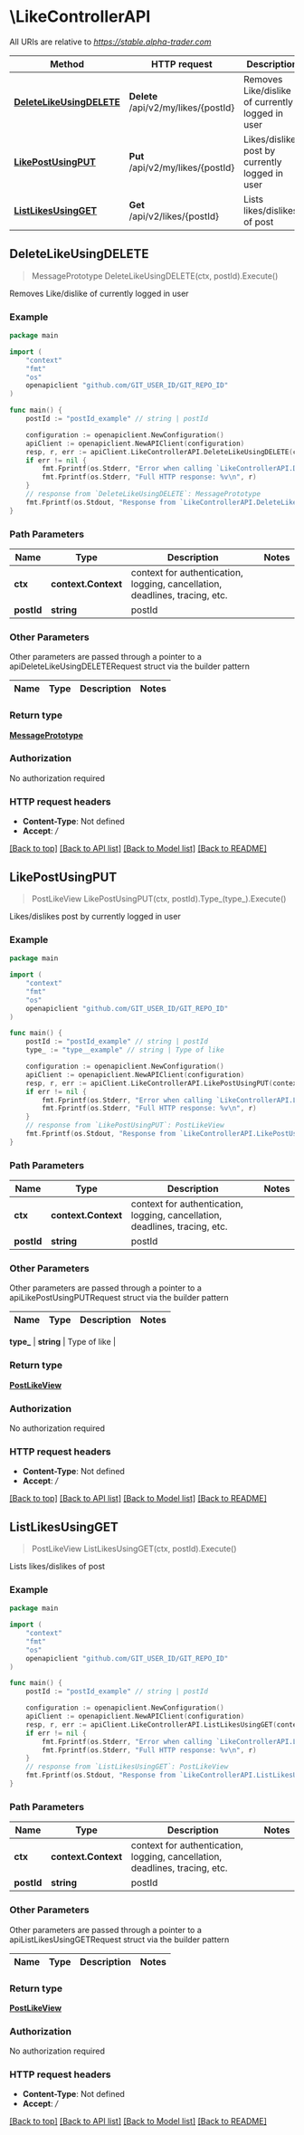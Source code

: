 # \LikeControllerAPI

All URIs are relative to *https://stable.alpha-trader.com*

Method | HTTP request | Description
------------- | ------------- | -------------
[**DeleteLikeUsingDELETE**](LikeControllerAPI.md#DeleteLikeUsingDELETE) | **Delete** /api/v2/my/likes/{postId} | Removes Like/dislike of currently logged in user
[**LikePostUsingPUT**](LikeControllerAPI.md#LikePostUsingPUT) | **Put** /api/v2/my/likes/{postId} | Likes/dislikes post by currently logged in user
[**ListLikesUsingGET**](LikeControllerAPI.md#ListLikesUsingGET) | **Get** /api/v2/likes/{postId} | Lists likes/dislikes of post



## DeleteLikeUsingDELETE

> MessagePrototype DeleteLikeUsingDELETE(ctx, postId).Execute()

Removes Like/dislike of currently logged in user

### Example

```go
package main

import (
	"context"
	"fmt"
	"os"
	openapiclient "github.com/GIT_USER_ID/GIT_REPO_ID"
)

func main() {
	postId := "postId_example" // string | postId

	configuration := openapiclient.NewConfiguration()
	apiClient := openapiclient.NewAPIClient(configuration)
	resp, r, err := apiClient.LikeControllerAPI.DeleteLikeUsingDELETE(context.Background(), postId).Execute()
	if err != nil {
		fmt.Fprintf(os.Stderr, "Error when calling `LikeControllerAPI.DeleteLikeUsingDELETE``: %v\n", err)
		fmt.Fprintf(os.Stderr, "Full HTTP response: %v\n", r)
	}
	// response from `DeleteLikeUsingDELETE`: MessagePrototype
	fmt.Fprintf(os.Stdout, "Response from `LikeControllerAPI.DeleteLikeUsingDELETE`: %v\n", resp)
}
```

### Path Parameters


Name | Type | Description  | Notes
------------- | ------------- | ------------- | -------------
**ctx** | **context.Context** | context for authentication, logging, cancellation, deadlines, tracing, etc.
**postId** | **string** | postId | 

### Other Parameters

Other parameters are passed through a pointer to a apiDeleteLikeUsingDELETERequest struct via the builder pattern


Name | Type | Description  | Notes
------------- | ------------- | ------------- | -------------


### Return type

[**MessagePrototype**](MessagePrototype.md)

### Authorization

No authorization required

### HTTP request headers

- **Content-Type**: Not defined
- **Accept**: */*

[[Back to top]](#) [[Back to API list]](../README.md#documentation-for-api-endpoints)
[[Back to Model list]](../README.md#documentation-for-models)
[[Back to README]](../README.md)


## LikePostUsingPUT

> PostLikeView LikePostUsingPUT(ctx, postId).Type_(type_).Execute()

Likes/dislikes post by currently logged in user

### Example

```go
package main

import (
	"context"
	"fmt"
	"os"
	openapiclient "github.com/GIT_USER_ID/GIT_REPO_ID"
)

func main() {
	postId := "postId_example" // string | postId
	type_ := "type__example" // string | Type of like

	configuration := openapiclient.NewConfiguration()
	apiClient := openapiclient.NewAPIClient(configuration)
	resp, r, err := apiClient.LikeControllerAPI.LikePostUsingPUT(context.Background(), postId).Type_(type_).Execute()
	if err != nil {
		fmt.Fprintf(os.Stderr, "Error when calling `LikeControllerAPI.LikePostUsingPUT``: %v\n", err)
		fmt.Fprintf(os.Stderr, "Full HTTP response: %v\n", r)
	}
	// response from `LikePostUsingPUT`: PostLikeView
	fmt.Fprintf(os.Stdout, "Response from `LikeControllerAPI.LikePostUsingPUT`: %v\n", resp)
}
```

### Path Parameters


Name | Type | Description  | Notes
------------- | ------------- | ------------- | -------------
**ctx** | **context.Context** | context for authentication, logging, cancellation, deadlines, tracing, etc.
**postId** | **string** | postId | 

### Other Parameters

Other parameters are passed through a pointer to a apiLikePostUsingPUTRequest struct via the builder pattern


Name | Type | Description  | Notes
------------- | ------------- | ------------- | -------------

 **type_** | **string** | Type of like | 

### Return type

[**PostLikeView**](PostLikeView.md)

### Authorization

No authorization required

### HTTP request headers

- **Content-Type**: Not defined
- **Accept**: */*

[[Back to top]](#) [[Back to API list]](../README.md#documentation-for-api-endpoints)
[[Back to Model list]](../README.md#documentation-for-models)
[[Back to README]](../README.md)


## ListLikesUsingGET

> PostLikeView ListLikesUsingGET(ctx, postId).Execute()

Lists likes/dislikes of post

### Example

```go
package main

import (
	"context"
	"fmt"
	"os"
	openapiclient "github.com/GIT_USER_ID/GIT_REPO_ID"
)

func main() {
	postId := "postId_example" // string | postId

	configuration := openapiclient.NewConfiguration()
	apiClient := openapiclient.NewAPIClient(configuration)
	resp, r, err := apiClient.LikeControllerAPI.ListLikesUsingGET(context.Background(), postId).Execute()
	if err != nil {
		fmt.Fprintf(os.Stderr, "Error when calling `LikeControllerAPI.ListLikesUsingGET``: %v\n", err)
		fmt.Fprintf(os.Stderr, "Full HTTP response: %v\n", r)
	}
	// response from `ListLikesUsingGET`: PostLikeView
	fmt.Fprintf(os.Stdout, "Response from `LikeControllerAPI.ListLikesUsingGET`: %v\n", resp)
}
```

### Path Parameters


Name | Type | Description  | Notes
------------- | ------------- | ------------- | -------------
**ctx** | **context.Context** | context for authentication, logging, cancellation, deadlines, tracing, etc.
**postId** | **string** | postId | 

### Other Parameters

Other parameters are passed through a pointer to a apiListLikesUsingGETRequest struct via the builder pattern


Name | Type | Description  | Notes
------------- | ------------- | ------------- | -------------


### Return type

[**PostLikeView**](PostLikeView.md)

### Authorization

No authorization required

### HTTP request headers

- **Content-Type**: Not defined
- **Accept**: */*

[[Back to top]](#) [[Back to API list]](../README.md#documentation-for-api-endpoints)
[[Back to Model list]](../README.md#documentation-for-models)
[[Back to README]](../README.md)

